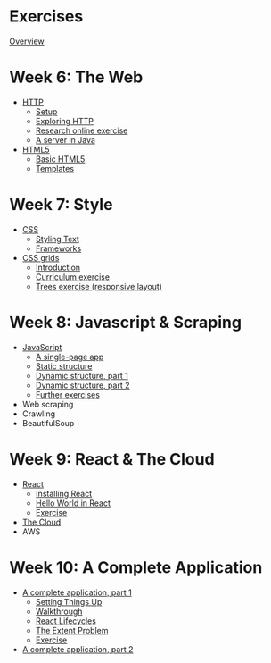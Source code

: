 # Exercises

[Overview](./overview.md)

# Week 6: The Web

- [HTTP](./http/index.md)
  - [Setup](./http/setup.md)
  - [Exploring HTTP](./http/explore.md)
  - [Research online exercise](./http/research.md)
  - [A server in Java](./http/server.md)
- [HTML5](./html5/index.md)
  - [Basic HTML5](./html5/basic.md)
  - [Templates](./html5/templates.md)

# Week 7: Style

- [CSS](./css/index.md)
  - [Styling Text](./css/text.md)
  - [Frameworks](./css/framework.md)
- [CSS grids](./cssgrid/index.md)
  - [Introduction](./cssgrid/intro.md)
  - [Curriculum exercise](./cssgrid/curriculum.md)
  - [Trees exercise (responsive layout)](./cssgrid/trees.md)

# Week 8: Javascript & Scraping

- [JavaScript](./js/index.md)
  - [A single-page app](./js/single.md)
  - [Static structure](./js/static.md)
  - [Dynamic structure, part 1](./js/dynamic1.md)
  - [Dynamic structure, part 2](./js/dynamic2.md)
  - [Further exercises](./js/exercises.md)
- Web scraping
 - Crawling
 - BeautifulSoup

# Week 9: React & The Cloud

- [React](./react/index.md)
  - [Installing React](./react/installing.md)
  - [Hello World in React](./react/hello.md)
  - [Exercise](./react/character.md)
- [The Cloud](./cloud/cloud1.md)
 - AWS

# Week 10: A Complete Application

- [A complete application, part 1](./app1/index.md)
  - [Setting Things Up](./app1/setup.md)
  - [Walkthrough](./app1/walkthrough.md)
  - [React Lifecycles](./app1/lifecycle.md)
  - [The Extent Problem](./app1/extent.md)
  - [Exercise](./app1/ex.md)
- [A complete application, part 2](./app2/index.md)
